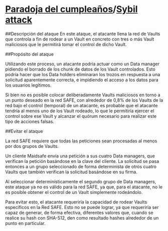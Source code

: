 # [Paradoja del cumpleaños](http://es.wikipedia.org/wiki/Paradoja_del_cumplea%C3%B1os)/[Sybil attack](http://en.wikipedia.org/wiki/Sybil_attack)

##Descripción del ataque
En este ataque, el atacante llena la red de Vaults que controla a fin de rodear a un Vault en concreto con tres o más Vault maliciosos que le permitirá tomar el control de dicho Vault.

##Propósito del ataque

Utilizando este proceso, un atacante podría actuar como un Data manager pidiendo el borrado de los chunk de datos de los Vault controlados. Esto podría hacer que los Data holders eliminaran los trozos en respuesta a una solicitud aparentemente correcta, e impidiendo el acceso a los datos para los usuarios legítimos.

Si bien no es posible colocar deliberadamente Vaults maliciosos en torno a un punto deseado en la red SAFE, con alrededor de 0,8% de los Vaults de la red bajo el control (temporal) de un atacante, es probable que el atacante tendría al menos uno de los Vault rodeado, lo que le permitiría ejercer el control sobre ese Vault y alcanzar el quórum necesario para realizar este tipo de acciones falsas.

##Evitar el ataque

La red SAFE requiere que todas las peticiones sean procesadas al menos por dos grupos de Vaults.

Un cliente Maidsafe envía una petición a sus cuatro Data managers, que verifican la petición basándose en la clave del cliente. La solicitud se pasa entonces a un grupo seleccionado de forma determinista de otros cuatro Vaults que también verifican la solicitud basándose en su firma.

Al seleccionar determinísticamente el segundo grupo de Data managers, este ataque ya no es válido para la red SAFE, ya que, para el atacante, no le es posible obtener el control de un Vault simplemente rodeándolo.

Para evitar esto, el atacante requeriría la capacidad de rodear Vaults específicos en la Red SAFE. Esto no se puede lograr, ya que requeriría ser capaz de generar, de forma efectiva, diferentes valores que, cuando se realice su hash con SHA-512, den como resultado hashes alrededor de un punto en particular.
